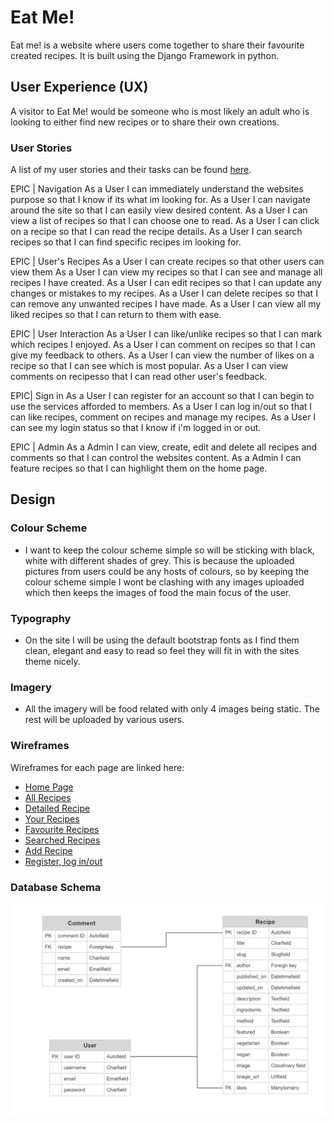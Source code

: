 # Eat Me!

Eat me! is a website where users come together to share their favourite created recipes. It is built using the Django Framework in python. 

## User Experience (UX)

A visitor to Eat Me! would be someone who is most likely an adult who is looking to either find new recipes or to share their own creations. 

### User Stories 

A list of my user stories and their tasks can be found [here](https://github.com/delboy/eatme!/issues).

EPIC | Navigation
As a User I can immediately understand the websites purpose so that I know if its what im looking for.
As a User I can navigate around the site so that I can easily view desired content.
As a User I can view a list of recipes so that I can choose one to read.
As a User I can click on a recipe so that I can read the recipe details.
As a User I can search recipes so that I can find specific recipes im looking for.

EPIC | User's Recipes
As a User I can create recipes so that other users can view them
As a User I can view my recipes so that I can see and manage all recipes I have created.
As a User I can edit recipes so that I can update any changes or mistakes to my recipes.
As a User I can delete recipes so that I can remove any unwanted recipes I have made.
As a User I can view all my liked recipes so that I can return to them with ease.

EPIC | User Interaction
As a User I can like/unlike recipes so that I can mark which recipes I enjoyed.
As a User I can comment on recipes so that I can give my feedback to others.
As a User I can view the number of likes on a recipe so that I can see which is most popular.
As a User I can view comments on recipesso that I can read other user's feedback.

EPIC| Sign in
As a User I can register for an account so that I can begin to use the services afforded to members.
As a User I can log in/out so that I can like recipes, comment on recipes and manage my recipes.
As a User I can see my login status so that I know if i'm logged in or out.

EPIC | Admin
As a Admin I can view, create, edit and delete all recipes and comments so that I can control the websites content.
As a Admin I can feature recipes so that I can highlight them on the home page.

## Design

### Colour Scheme
- I want to keep the colour scheme simple so will be sticking with black, white with different shades of grey. This is because the uploaded pictures from users could be any hosts of colours, so by keeping the colour scheme simple I wont be clashing with any images uploaded which then keeps the images of food the main focus of the user.
### Typography
- On the site I will be using the default bootstrap fonts as I find them clean, elegant and easy to read so feel they will fit in with the sites theme nicely.
### Imagery
- All the imagery will be food related with only 4 images being static. The rest will be uploaded by various users.
### Wireframes

Wireframes for each page are linked here:

* [Home Page](assets/documents/home_page.pdf)
* [All Recipes](assets/documents/all_recipes.pdf)
* [Detailed Recipe](assets/documents/detailed_recipe.pdf)
* [Your Recipes](assets/documents/your_recipes.pdf)
* [Favourite Recipes](assets/documents/favourite_recipes.pdf)
* [Searched Recipes](assets/documents/searched_recipes.pdf)
* [Add Recipe](assets/documents/add_recipe.pdf)
* [Register, log in/out](assets/documents/register_log_in_out.pdf)


### Database Schema 

![Database Schemas can be found here](assets/images/eat-me-schema.png)

